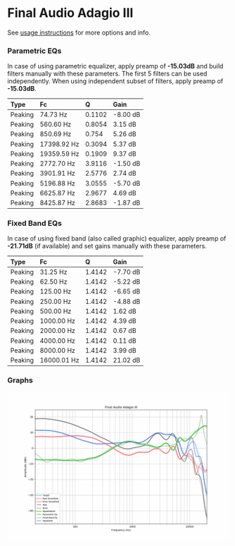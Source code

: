 # Final Audio Adagio III
See [usage instructions](https://github.com/jaakkopasanen/AutoEq#usage) for more options and info.

### Parametric EQs
In case of using parametric equalizer, apply preamp of **-15.03dB** and build filters manually
with these parameters. The first 5 filters can be used independently.
When using independent subset of filters, apply preamp of **-15.03dB**.

| Type    | Fc          |      Q | Gain     |
|:--------|:------------|:-------|:---------|
| Peaking | 74.73 Hz    | 0.1102 | -8.00 dB |
| Peaking | 560.60 Hz   | 0.8054 | 3.15 dB  |
| Peaking | 850.69 Hz   | 0.754  | 5.26 dB  |
| Peaking | 17398.92 Hz | 0.3094 | 5.37 dB  |
| Peaking | 19359.59 Hz | 0.1909 | 9.37 dB  |
| Peaking | 2772.70 Hz  | 3.9116 | -1.50 dB |
| Peaking | 3901.91 Hz  | 2.5776 | 2.74 dB  |
| Peaking | 5196.88 Hz  | 3.0555 | -5.70 dB |
| Peaking | 6625.87 Hz  | 2.9677 | 4.69 dB  |
| Peaking | 8425.87 Hz  | 2.8683 | -1.87 dB |

### Fixed Band EQs
In case of using fixed band (also called graphic) equalizer, apply preamp of **-21.71dB**
(if available) and set gains manually with these parameters.

| Type    | Fc          |      Q | Gain     |
|:--------|:------------|:-------|:---------|
| Peaking | 31.25 Hz    | 1.4142 | -7.70 dB |
| Peaking | 62.50 Hz    | 1.4142 | -5.22 dB |
| Peaking | 125.00 Hz   | 1.4142 | -6.65 dB |
| Peaking | 250.00 Hz   | 1.4142 | -4.88 dB |
| Peaking | 500.00 Hz   | 1.4142 | 1.62 dB  |
| Peaking | 1000.00 Hz  | 1.4142 | 4.39 dB  |
| Peaking | 2000.00 Hz  | 1.4142 | 0.67 dB  |
| Peaking | 4000.00 Hz  | 1.4142 | 0.11 dB  |
| Peaking | 8000.00 Hz  | 1.4142 | 3.99 dB  |
| Peaking | 16000.01 Hz | 1.4142 | 21.02 dB |

### Graphs
![](./Final%20Audio%20Adagio%20III.png)